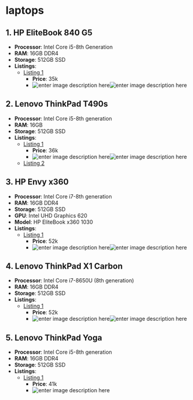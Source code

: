 # laptops


## 1. HP EliteBook 840 G5

-   **Processor**: Intel Core i5-8th Generation
-   **RAM**: 16GB DDR4
-   **Storage**: 512GB SSD
-   **Listings**:
    -   [Listing 1](https://jiji.com.et/bole/computers-and-laptops/new-laptop-hp-elitebook-840-g5-16gb-intel-core-i5-ssd-512gb-yQPUpE6oH3Yrw8XYcALLi61X.html?page=1&pos=8&cur_pos=8&ads_per_page=18&ads_count=205926&lid=O-H1s3oCEDX837G9&indexPosition=7)
        -   **Price**: 35k
        - ![enter image description here](https://pictures-ethiopia.jijistatic.com/4532768_MTA4MC0xMDg3LTYzNjc4OGVhMTY.webp)![enter image description here](https://pictures-ethiopia.jijistatic.com/4532770_MTA4MC0xMDU4LTI1Yzc2YjdkMTY.webp)

## 2. Lenovo ThinkPad T490s

-   **Processor**: Intel Core i5-8th generation
-   **RAM**: 16GB
-   **Storage**: 512GB SSD
-   **Listings**:
    -   [Listing 1](https://jiji.com.et/kirkos/computers-and-laptops/new-laptop-lenovo-thinkpad-t490s-16gb-intel-core-i5-ssd-512gb-tNvdkP1loVrFGWjknot5aU4B.html?page=1&pos=1&cur_pos=1&ads_per_page=16&ads_count=3571&lid=HkKGTQLFVBg3FJIk&indexPosition=0)
        -   **Price**: 36k
        -   ![enter image description here](https://pictures-ethiopia.jijistatic.com/7594511_MzAwLTQwMC0zY2JhZWVkYmRi.webp)![enter image description here](https://pictures-ethiopia.jijistatic.com/7604573_MTIwMC0xNjAwLWY4OTBmZWY1NDg.webp)
    -   [Listing 2](https://jiji.com.et/kirkos/computers-and-laptops/new-laptop-lenovo-thinkpad-t490s-16gb-intel-core-i5-ssd-512gb-8c8WG7hR5C8RideqyofFfEBR.html?page=1&pos=2&cur_pos=2&ads_per_page=50&ads_count=50&lid=GeQMFSL-EcAWL8FB&indexPosition=1)

## 3. HP Envy x360

-   **Processor**: Intel Core i7-8th generation
-   **RAM**: 16GB DDR4
-   **Storage**: 512GB SSD
-  **GPU**: Intel UHD Graphics 620
-  **Model**: HP EliteBook x360 1030
-   **Listings**:
    -   [Listing 1](https://jiji.com.et/bole/computers-and-laptops/new-laptop-hp-envy-x360-16gb-intel-core-i7-ssd-512gb-rXKCLZrSGfmgc3MAm031ot6b.html?page=1&pos=6&cur_pos=6&ads_per_page=18&ads_count=63029&lid=rGkPydW3CAk4UHnK&indexPosition=5)
        -   **Price**: 52k
        -   ![enter image description here](https://pictures-ethiopia.jijistatic.com/2998303_MzAwLTI2Ni01MTgzNzQ2MDAwLTE.webp)![enter image description here](https://pictures-ethiopia.jijistatic.com/2998304_MzAwLTI1OC04NWI5YmZmZDU1LTE.webp)

## 4. Lenovo ThinkPad X1 Carbon

-   **Processor**: Intel Core i7-8650U (8th generation)
-   **RAM**: 16GB DDR4
-   **Storage**: 512GB SSD
-   **Listings**:
    -   [Listing 1](https://jiji.com.et/bole/computers-and-laptops/new-laptop-lenovo-thinkpad-x1-carbon-16gb-intel-core-i7-ssd-512gb-5IEgUCgd64wciyeacX5ew08W.html?page=2&pos=2&cur_pos=2&ads_per_page=20&ads_count=18564&lid=RjU6P_PPSZL_kSHY&indexPosition=19)
        -   **Price**: 52k
        - ![enter image description here](https://pictures-ethiopia.jijistatic.com/7680760_MzAwLTMxMC1kNjIwY2IzY2U4.webp)![enter image description here](https://pictures-ethiopia.jijistatic.com/7680756_MzAwLTMxMy05M2U5ZTBmMTRh.webp)

## 5. Lenovo ThinkPad Yoga

-   **Processor**: Intel Core i5-8th generation
-   **RAM**: 16GB DDR4
-   **Storage**: 512GB SSD
-   **Listings**:
    -   [Listing 1](https://jiji.com.et/yeka/computers-and-laptops/new-laptop-lenovo-thinkpad-yoga-16gb-intel-core-i5-ssd-512gb-kcAcAMxzpZr8OPzQU7hEC4kE.html?page=1&pos=10&cur_pos=10&ads_per_page=18&ads_count=18564&lid=RjU6P_PPSZL_kSHY&indexPosition=9)
        -   **Price**: 41k
        - ![enter image description here](https://pictures-ethiopia.jijistatic.com/7241722_MTYwMC0xMTA2LTYwNjJhZDhkOTM.webp)
